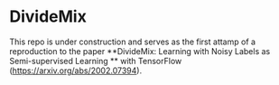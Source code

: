 # DivideMix

This repo is under construction and serves as the first attamp of a reproduction to the paper **DivideMix: Learning with Noisy Labels as Semi-supervised Learning ** with TensorFlow (<https://arxiv.org/abs/2002.07394>).

